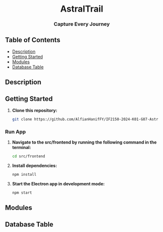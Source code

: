 <h1 align="center">AstralTrail</h1>
<h3 align="center">Capture Every Journey</h3>

## Table of Contents

- [Description](#description)
- [Getting Started](#getting-started)
- [Modules](#modules)
- [Database Table](#database-table)

## Description

## Getting Started
1. **Clone this repository:**
   ```bash
   git clone https://github.com/AlfianHanifFY/IF2150-2024-K01-G07-AstralTrail.git
   ```

### Run App
1. **Navigate to the src/frontend by running the following command in the terminal:**
   ```bash
   cd src/frontend
   ```
2. **Install dependencies:**
    ```bash
   npm install
   ```
3. **Start the Electron app in development mode:**
    ```bash
   npm start
   ```

## Modules

## Database Table
